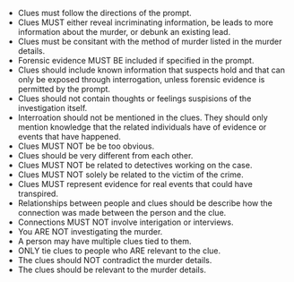- Clues must follow the directions of the prompt.
- Clues MUST either reveal incriminating information, be leads to more information about the murder, or debunk an existing lead.
- Clues must be consitant with the method of murder listed in the murder details.
- Forensic evidence MUST BE included if specified in the prompt.
- Clues should include known information that suspects hold and that can only be exposed through interrogation, unless forensic evidence is permitted by the prompt.
- Clues should not contain thoughts or feelings suspisions of the investigation itself.
- Interroation should not be mentioned in the clues. They should only mention knowledge that the related individuals have of evidence or events that have happened.
- Clues MUST NOT be be too obvious.
- Clues should be very different from each other.
- Clues MUST NOT be related to detectives working on the case.
- Clues MUST NOT solely be related to the victim of the crime.
- Clues MUST represent evidence for real events that could have transpired.
- Relationships between people and clues should be describe how the connection was made between the person and the clue.
- Connections MUST NOT involve interigation or interviews.
- You ARE NOT investigating the murder.
- A person may have multiple clues tied to them.
- ONLY tie clues to people who ARE relevant to the clue.
- The clues should NOT contradict the murder details.
- The clues should be relevant to the murder details.
